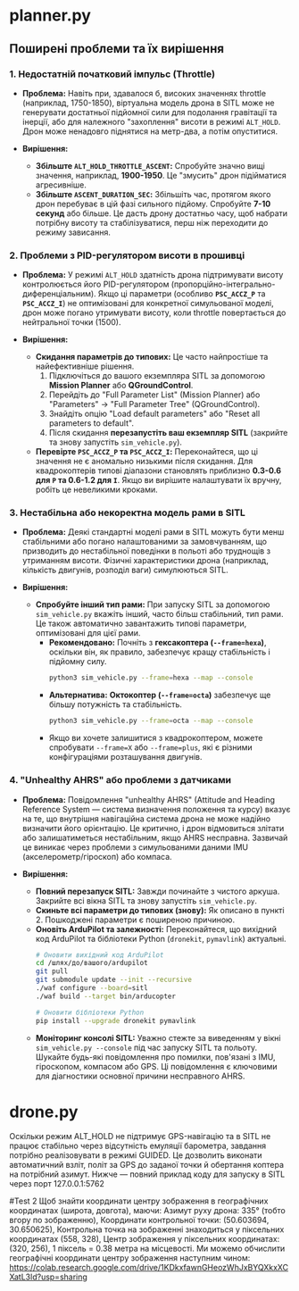 # planner.py
## Поширені проблеми та їх вирішення

### 1. Недостатній початковий імпульс (Throttle)

* **Проблема:** Навіть при, здавалося б, високих значеннях throttle (наприклад, 1750-1850), віртуальна модель дрона в SITL може не генерувати достатньої підйомної сили для подолання гравітації та інерції, або для належного "захоплення" висоти в режимі `ALT_HOLD`. Дрон може ненадовго піднятися на метр-два, а потім опуститися.

* **Вирішення:**
    * **Збільште `ALT_HOLD_THROTTLE_ASCENT`:** Спробуйте значно вищі значення, наприклад, **1900-1950**. Це "змусить" дрон підійматися агресивніше.
    * **Збільште `ASCENT_DURATION_SEC`:** Збільшіть час, протягом якого дрон перебуває в цій фазі сильного підйому. Спробуйте **7-10 секунд** або більше. Це дасть дрону достатньо часу, щоб набрати потрібну висоту та стабілізуватися, перш ніж переходити до режиму зависання.

### 2. Проблеми з PID-регулятором висоти в прошивці

* **Проблема:** У режимі `ALT_HOLD` здатність дрона підтримувати висоту контролюється його PID-регулятором (пропорційно-інтегрально-диференціальним). Якщо ці параметри (особливо **`PSC_ACCZ_P`** та **`PSC_ACCZ_I`**) не оптимізовані для конкретної симульованої моделі, дрон може погано утримувати висоту, коли throttle повертається до нейтральної точки (1500).

* **Вирішення:**
    * **Скидання параметрів до типових:** Це часто найпростіше та найефективніше рішення.
        1.  Підключіться до вашого екземпляра SITL за допомогою **Mission Planner** або **QGroundControl**.
        2.  Перейдіть до "Full Parameter List" (Mission Planner) або "Parameters" -> "Full Parameter Tree" (QGroundControl).
        3.  Знайдіть опцію "Load default parameters" або "Reset all parameters to default".
        4.  Після скидання **перезапустіть ваш екземпляр SITL** (закрийте та знову запустіть `sim_vehicle.py`).
    * **Перевірте `PSC_ACCZ_P` та `PSC_ACCZ_I`:** Переконайтеся, що ці значення не є аномально низькими після скидання. Для квадрокоптерів типові діапазони становлять приблизно **0.3-0.6 для `P` та 0.6-1.2 для `I`**. Якщо ви вирішите налаштувати їх вручну, робіть це невеликими кроками.

### 3. Нестабільна або некоректна модель рами в SITL

* **Проблема:** Деякі стандартні моделі рами в SITL можуть бути менш стабільними або погано налаштованими за замовчуванням, що призводить до нестабільної поведінки в польоті або труднощів з утриманням висоти. Фізичні характеристики дрона (наприклад, кількість двигунів, розподіл ваги) симулюються SITL.

* **Вирішення:**
    * **Спробуйте інший тип рами:** При запуску SITL за допомогою `sim_vehicle.py` вкажіть інший, часто більш стабільний, тип рами. Це також автоматично завантажить типові параметри, оптимізовані для цієї рами.
        * **Рекомендовано:** Почніть з **гексакоптера (`--frame=hexa`)**, оскільки він, як правило, забезпечує кращу стабільність і підйомну силу.
            ```bash
            python3 sim_vehicle.py --frame=hexa --map --console
            ```
        * **Альтернатива:** **Октокоптер (`--frame=octa`)** забезпечує ще більшу потужність та стабільність.
            ```bash
            python3 sim_vehicle.py --frame=octa --map --console
            ```
        * Якщо ви хочете залишитися з квадрокоптером, можете спробувати `--frame=X` або `--frame=plus`, які є різними конфігураціями розташування двигунів.

### 4. "Unhealthy AHRS" або проблеми з датчиками

* **Проблема:** Повідомлення "unhealthy AHRS" (Attitude and Heading Reference System — система визначення положення та курсу) вказує на те, що внутрішня навігаційна система дрона не може надійно визначити його орієнтацію. Це критично, і дрон відмовиться злітати або залишатиметься нестабільним, якщо AHRS несправна. Зазвичай це виникає через проблеми з симульованими даними IMU (акселерометр/гіроскоп) або компаса.

* **Вирішення:**
    * **Повний перезапуск SITL:** Завжди починайте з чистого аркуша. Закрийте всі вікна SITL та знову запустіть `sim_vehicle.py`.
    * **Скиньте всі параметри до типових (знову):** Як описано в пункті 2. Пошкоджені параметри є поширеною причиною.
    * **Оновіть ArduPilot та залежності:** Переконайтеся, що вихідний код ArduPilot та бібліотеки Python (`dronekit`, `pymavlink`) актуальні.
        ```bash
        # Оновити вихідний код ArduPilot
        cd /шлях/до/вашого/ardupilot
        git pull
        git submodule update --init --recursive
        ./waf configure --board=sitl
        ./waf build --target bin/arducopter

        # Оновити бібліотеки Python
        pip install --upgrade dronekit pymavlink
        ```
    * **Моніторинг консолі SITL:** Уважно стежте за виведенням у вікні `sim_vehicle.py --console` під час запуску SITL та польоту. Шукайте будь-які повідомлення про помилки, пов'язані з IMU, гіроскопом, компасом або GPS. Ці повідомлення є ключовими для діагностики основної причини несправного AHRS.


# drone.py
Оскільки режим ALT_HOLD не підтримує GPS-навігацію та в SITL не працює стабільно через відсутність емуляції барометра, завдання потрібно реалізовувати в режимі GUIDED. Це дозволить виконати автоматичний взліт, політ за GPS до заданої точки й обертання коптера на потрібний азимут. Нижче — повний приклад коду для запуску в SITL через порт 127.0.0.1:5762

#Test 2
Щоб знайти координати центру зображення в географічних координатах (широта, довгота), маючи:
Азимут руху дрона: 335° (тобто вгору по зображенню),
Координати контрольної точки: (50.603694, 30.650625),
Контрольна точка на зображенні знаходиться у піксельних координатах (558, 328),
Центр зображення у піксельних координатах: (320, 256),
1 піксель = 0.38 метра на місцевості.
Ми можемо обчислити географічні координати центру зображення наступним чином:
https://colab.research.google.com/drive/1KDkxfawnGHeozWhJxBYQXkxXCXatL3ld?usp=sharing
